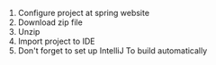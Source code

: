 1. Configure project at spring website
2. Download zip file
3. Unzip
4. Import project to IDE
5. Don't forget to set up IntelliJ To build automatically 